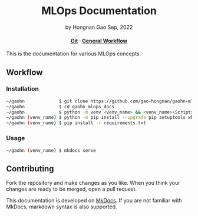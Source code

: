 <div align="center">
<h1>MLOps Documentation</a></h1>
by Hongnan Gao
Sep, 2022
<br>
</div>


<h4 align="center">
  <a href="https://gao-hongnan.github.io/gaohn-mlops-docs/mlops_docs/git/introduction/">Git</a>
  <span> · </span>
  <a href="https://gao-hongnan.github.io/gaohn-mlops-docs/mlops_docs/developing/general_workflow/">General Workflow</a>
</h4>

This is the documentation for various MLOps concepts.

## Workflow
  
### Installation

```bash
~/gaohn             $ git clone https://github.com/gao-hongnan/gaohn-mlops-docs.git gaohn_mlops_docs
~/gaohn             $ cd gaohn_mlops_docs
~/gaohn             $ python -m venv <venv_name> && <venv_name>\Scripts\activate 
~/gaohn (venv_name) $ python -m pip install --upgrade pip setuptools wheel
~/gaohn (venv_name) $ pip install -r requirements.txt
```

### Usage

```bash
~/gaohn (venv_name) $ mkdocs serve
```

## Contributing

Fork the repository and make changes as you like. When you think your changes are ready to 
be merged, open a pull request.

This documentation is developed on [MkDocs](https://www.mkdocs.org/). If you are not familiar with MkDocs,
markdown syntax is also supported.


